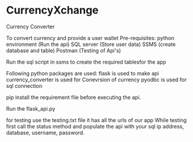 # CurrencyXchange
Currency Converter


To convert currency and provide a user wallet
Pre-requisites:
python environment (Run the api)
SQL server (Store user data)
SSMS (create database and table)
Postman (Testing of Api's)

Run the sql script in ssms to create the required tablesfor the app

Following python packages are used:
flask is used to make api
currency_converter is used for Conevrsion of currency
pyodbc is used for sql connection

pip install the requirement file before executing the api.

Run the flask_api.py

for testing use the testing.txt file it has all the urls of our app
While testing first call the status method and populate the api with your sql ip address, database, username, password.
